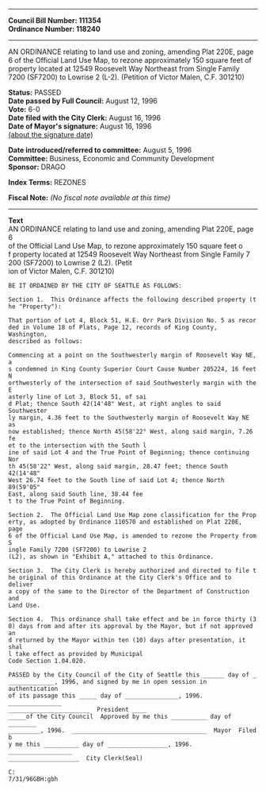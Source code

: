 * * * * *  
  
**Council Bill Number: [](#h0)[](#h2)111354**   
**Ordinance Number: 118240**  
  
* * * * *  
  
AN ORDINANCE relating to land use and zoning, amending Plat 220E, page 6 of the Official Land Use Map, to rezone approximately 150 square feet of property located at 12549 Roosevelt Way Northeast from Single Family 7200 (SF7200) to Lowrise 2 (L-2). (Petition of Victor Malen, C.F. 301210)  
  
**Status:** PASSED   
**Date passed by Full Council:** August 12, 1996   
**Vote:** 6-0   
**Date filed with the City Clerk:** August 16, 1996   
**Date of Mayor's signature:** August 16, 1996   
[(about the signature date)](/~public/approvaldate.htm)   
  
  
**Date introduced/referred to committee:** August 5, 1996   
**Committee:** Business, Economic and Community Development   
**Sponsor:** DRAGO   
  
**Index Terms:** REZONES  
  
**Fiscal Note:** *(No fiscal note available at this time)*  
  
* * * * *  
  
**Text**  
    AN ORDINANCE relating to land use and zoning, amending Plat 220E, page 6  
    of the Official Land Use Map, to rezone approximately 150 square feet o  
    f property located at 12549 Roosevelt Way Northeast from Single Family 7  
    200 (SF7200) to Lowrise 2 (L2).  (Petit  
    ion of Victor Malen, C.F. 301210)  
  
    BE IT ORDAINED BY THE CITY OF SEATTLE AS FOLLOWS:  
  
    Section 1.  This Ordinance affects the following described property (t  
    he "Property"):  
  
    That portion of Lot 4, Block 51, H.E. Orr Park Division No. 5 as recor  
    ded in Volume 18 of Plats, Page 12, records of King County, Washington,  
    described as follows:  
  
    Commencing at a point on the Southwesterly margin of Roosevelt Way NE, a  
    s condemned in King County Superior Court Cause Number 205224, 16 feet N  
    orthwesterly of the intersection of said Southwesterly margin with the E  
    asterly line of Lot 3, Block 51, of sai  
    d Plat; thence South 42(14'48" West, at right angles to said Southwester  
    ly margin, 4.36 feet to the Southwesterly margin of Roosevelt Way NE as  
    now established; thence North 45(58'22" West, along said margin, 7.26 fe  
    et to the intersection with the South l  
    ine of said Lot 4 and the True Point of Beginning; thence continuing Nor  
    th 45(58'22" West, along said margin, 28.47 feet; thence South 42(14'48"  
    West 26.74 feet to the South line of said Lot 4; thence North 89(59'05"  
    East, along said South line, 38.44 fee  
    t to the True Point of Beginning.  
  
    Section 2.  The Official Land Use Map zone classification for the Prop  
    erty, as adopted by Ordinance 110570 and established on Plat 220E, page  
    6 of the Official Land Use Map, is amended to rezone the Property from S  
    ingle Family 7200 (SF7200) to Lowrise 2  
    (L2), as shown in "Exhibit A," attached to this Ordinance.  
  
    Section 3.  The City Clerk is hereby authorized and directed to file t  
    he original of this Ordinance at the City Clerk's Office and to deliver  
    a copy of the same to the Director of the Department of Construction and  
    Land Use.  
  
    Section 4.  This ordinance shall take effect and be in force thirty (3  
    0) days from and after its approval by the Mayor, but if not approved an  
    d returned by the Mayor within ten (10) days after presentation, it shal  
    l take effect as provided by Municipal  
    Code Section 1.04.020.  
  
    PASSED by the City Council of the City of Seattle this ______ day of _  
    _____________, 1996, and signed by me in open session in authentication  
    of its passage this _____ day of _______________, 1996.  _______________  
    _______________________  President ____  
    _____of the City Council  Approved by me this __________ day of ________  
    _________, 1996.  ______________________________________  Mayor  Filed b  
    y me this __________ day of _________________, 1996.  __________________  
    ____________________  City Clerk(Seal)  
  
    C:  
    7/31/96GBH:gbh  
